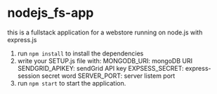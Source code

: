 # nodejs_fs-app

this is a fullstack application for a webstore
running on node.js with express.js

1. run `npm install` to install the dependencies
2. write your SETUP.js file with:
   MONGODB_URI: mongoDB URI
   SENDGRID_APIKEY: sendGrid API key
   EXPSESS_SECRET: express-session secret word
   SERVER_PORT: server listem port
3. run `npm start` to start the application.
